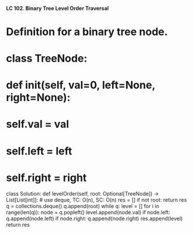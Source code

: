 #### LC 102. Binary Tree Level Order Traversal
# Definition for a binary tree node.
# class TreeNode:
#     def __init__(self, val=0, left=None, right=None):
#         self.val = val
#         self.left = left
#         self.right = right
class Solution:
    def levelOrder(self, root: Optional[TreeNode]) -> List[List[int]]:
        # use deque, TC: O(n), SC: O(n)
        res = []
        if not root: return res
        q = collections.deque()
        q.append(root)
        while q:
            level = []
            for i in range(len(q)):
                node = q.popleft()
                level.append(node.val)
                if node.left: q.append(node.left)
                if node.right: q.append(node.right)
            res.append(level)
        return res